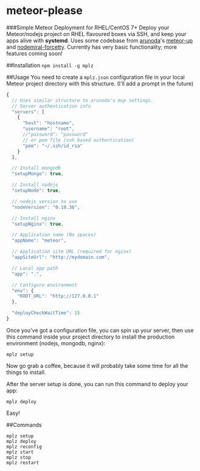 # meteor-please
###Simple Meteor Deployment for RHEL/CentOS 7+
Deploy your Meteor/nodejs project on RHEL flavoured boxes via SSH, and keep your apps alive with __systemd__. Uses some codebase from [arunoda](https://github.com/arunoda)'s [meteor-up](https://github.com/arunoda/meteor-up) and [nodemiral-forcetty](https://github.com/hellstad/nodemiral-forcetty). Currently has very basic functionality; more features coming soon!

##Installation
`npm install -g mplz`

##Usage
You need to create a `mplz.json` configuration file in your local Meteor project directory with this structure. (I'll add a prompt in the future)
````js
{
  // Uses similar structure to arunoda's mup settings.
  // Server authentication info
  "servers": [
    {
      "host": "hostname",
      "username": "root",
      //"password": "password"
      // or pem file (ssh based authentication)
      "pem": "~/.ssh/id_rsa"
    }
  ],

  // Install mongodb
  "setupMongo": true,

  // Install nodejs
  "setupNode": true,

  // nodejs version to use
  "nodeVersion": "0.10.36",

  // Install nginx
  "setupNginx": true,

  // Application name (No spaces)
  "appName": "meteor",

  // Application site URL (required for nginx)
  "appSiteUrl": "http://mydomain.com",

  // Local app path
  "app": ".",

  // Configure environment
  "env": {
    "ROOT_URL": "http://127.0.0.1"
  },

  "deployCheckWaitTime": 15
}
````
Once you've got a configuration file, you can spin up your server, then use this command inside your project directory to install the production environment (nodejs, mongodb, nginx):
````
mplz setup
````

Now go grab a coffee, because it will probably take some time for all the things to install.

After the server setup is done, you can run this command to deploy your app:
````
mplz deploy
````

Easy!

##Commands
````
mplz setup
mplz deploy
mplz reconfig
mplz start
mplz stop
mplz restart
````
